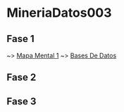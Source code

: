# MineriaDatos003
## Fase 1

~> [Mapa Mental 1](https://github.com/AaronAlvz08/MineriaDatos003/blob/main/MAPA%20MENTAL%201.pdf)
~> [Bases De Datos](https://github.com/AaronAlvz08/MineriaDatos003/blob/main/Ej1_BasesDatos_Equipo_7.pdf)
## Fase 2

## Fase 3
